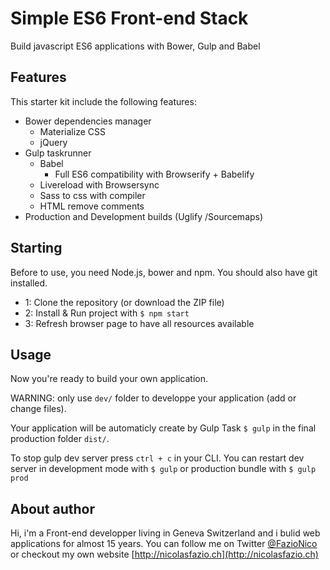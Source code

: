 <!--
@Author: Nicolas Fazio <webmaster-fazio>
@Date:   20-08-2016
@Email:  contact@nicolasfazio.ch
@Last modified by:   webmaster-fazio
@Last modified time: 21-08-2016
-->

# Simple ES6 Front-end Stack
  Build javascript ES6 applications with Bower, Gulp and Babel



## Features
  This starter kit include the following features:
  * Bower dependencies manager
    * Materialize CSS
    * jQuery
  * Gulp taskrunner
    * Babel
      * Full ES6 compatibility with Browserify + Babelify
    * Livereload with Browsersync
    * Sass to css with compiler
    * HTML remove comments
  * Production and Development builds (Uglify /Sourcemaps)



## Starting
  Before to use, you need Node.js, bower and npm. You should also have git installed.
  * 1: Clone the repository (or download the ZIP file)
  * 2: Install & Run project with `$ npm start`
  * 3: Refresh browser page to have all resources available


## Usage
  Now you're ready to build your own application.

  WARNING: only use `dev/` folder to developpe your application (add or change files).

  Your application will be automaticly create by Gulp Task `$ gulp` in the final production folder `dist/`.

  To stop gulp dev server press `ctrl + c` in your CLI.
  You can restart dev server in development mode with `$ gulp` or production bundle with `$ gulp prod`


## About author
  Hi, i'm a Front-end developper living in Geneva Switzerland and i bulid web applications for almost 15 years.
  You can follow me on Twitter [@FazioNico](https://twitter.com/FazioNico) or checkout my own website [http://nicolasfazio.ch](http://nicolasfazio.ch)
